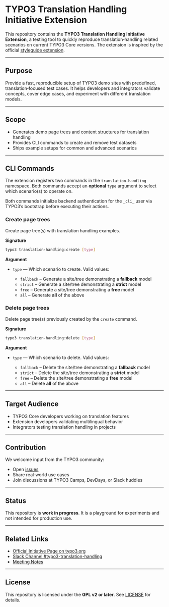# TYPO3 Translation Handling Initiative Extension

This repository contains the **TYPO3 Translation Handling Initiative Extension**, a testing tool to quickly reproduce translation‑handling related scenarios on current TYPO3 Core versions. The extension is inspired by the official [styleguide extension](https://github.com/TYPO3-CMS/styleguide/).

---

## Purpose

Provide a fast, reproducible setup of TYPO3 demo sites with predefined, translation‑focused test cases. It helps developers and integrators validate concepts, cover edge cases, and experiment with different translation models.

---

## Scope

* Generates demo page trees and content structures for translation handling
* Provides CLI commands to create and remove test datasets
* Ships example setups for common and advanced scenarios

---

## CLI Commands

The extension registers two commands in the `translation-handling` namespace. Both commands accept an **optional** `type` argument to select which scenario(s) to operate on.

Both commands initialize backend authentication for the `_cli_` user via TYPO3’s bootstrap before executing their actions.

### Create page trees

Create page tree(s) with translation handling examples.

**Signature**

```bash
typo3 translation-handling:create [type]
```

**Argument**

* `type` — Which scenario to create. Valid values:

    * `fallback` – Generate a site/tree demonstrating a **fallback** model
    * `strict`   – Generate a site/tree demonstrating a **strict** model
    * `free`     – Generate a site/tree demonstrating a **free** model
    * `all`      – Generate **all** of the above

### Delete page trees

Delete page tree(s) previously created by the `create` command.

**Signature**

```bash
typo3 translation-handling:delete [type]
```

**Argument**

* `type` — Which scenario to delete. Valid values:

    * `fallback` – Delete the site/tree demonstrating a **fallback** model
    * `strict`   – Delete the site/tree demonstrating a **strict** model
    * `free`     – Delete the site/tree demonstrating a **free** model
    * `all`      – Delete **all** of the above

---

## Target Audience

* TYPO3 Core developers working on translation features
* Extension developers validating multilingual behavior
* Integrators testing translation handling in projects

---

## Contribution

We welcome input from the TYPO3 community:

* Open [issues](https://github.com/t3thi/translation-handling/issues)
* Share real‑world use cases
* Join discussions at TYPO3 Camps, DevDays, or Slack huddles

---

## Status

This repository is **work in progress**. It is a playground for experiments and not intended for production use.

---

## Related Links

* [Official Initiative Page on typo3.org](https://typo3.org/community/teams/typo3-development/initiatives/translation-handling)
* [Slack Channel #typo3-translation-handling](https://typo3.slack.com/archives/C05D7UF1L8M)
* [Meeting Notes](https://notes.typo3.org/s/f3ae8fZSD)

---

## License

This repository is licensed under the **GPL v2 or later**. See [LICENSE](LICENSE) for details.
